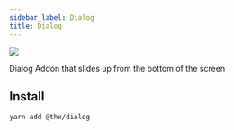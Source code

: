 ```yaml
---
sidebar_label: Dialog
title: Dialog
---
```


[![](/coverage/dialog.svg)](/coverage/dialog/lcov-report/index.html)

Dialog Addon that slides up from the bottom of the screen

## Install
```
yarn add @thx/dialog
```
